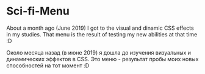# Sci-fi-Menu

About a month ago (June 2019) I got to the visual and dinamic CSS effects in my studies. That menu is the result of testing my new abilities at that time :D

Около месяца назад (в июне 2019) я дошла до изучения визуальных и динамических эффектов в CSS. Это меню - результат пробы моих новых способностей на тот момент :D
